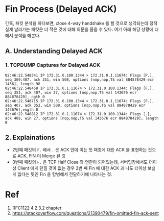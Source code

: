 <link rel="stylesheet" type="text/css" media="all" href="https://shlomo90.github.io/homepage.css" />

# Fin Process (Delayed ACK)

간혹, 패킷 분석을 하다보면, close 4-way handshake 를 할 것으로 생각되는데 정작 실제 날라가는 패킷은 더 적은 것에 대해 의문을 품을 수 있다.
여기 아래 해당 상황에 대해서 분석을 해본다.

## A. Understanding Delayed ACK

### 1. TCPDUMP Captures for Delayed ACK
```
02:46:22.548341 IP 172.31.0.100.1344 > 172.31.0.1.11674: Flags [P.], seq 309:407, ack 351, win 508, options [nop,nop,TS val 884878429 ecr 1436], length 98
02:46:22.548458 IP 172.31.0.1.11674 > 172.31.0.100.1344: Flags [F.], seq 351, ack 407, win 27, options [nop,nop,TS val 143676 ecr 884878429], ngth 0
02:46:22.548715 IP 172.31.0.100.1344 > 172.31.0.1.11674: Flags [F.], seq 407, ack 352, win 508, options [nop,nop,TS val 884878429 ecr 143676],ength 0
02:46:22.548812 IP 172.31.0.1.11674 > 172.31.0.100.1344: Flags [.], ack 408, win 27, options [nop,nop,TS val 143676 ecr 884878429], length 0
```

## 2. Explainations

- 2번째 패킷의 `F.` 에서 `.` 은 ACK 인데 이는 첫 패킷에 대한 ACK 을 표현하는 것으로 ACK, FIN 이 Merge 된 것
- 3번째 패킷의 `F.` 은 TCP Half Close 와 연관이 되어있는데, 서버입장에서도 더이상 Client 에게 던질 것이 없는 경우 2번 째 Fin 에 대한 ACK 과 나도 더이상 보낼 게 없다는 뜻인
  Fin 을 합병해서 전달하기에 나타나는 것.

# Ref

1. RFC1122 4.2.3.2 chapter
2. https://stackoverflow.com/questions/21390479/fin-omitted-fin-ack-sent

